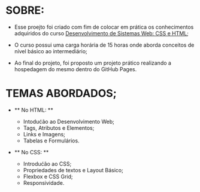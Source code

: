 # SOBRE:

- Esse proejto foi criado com fim de colocar em prática os conhecimentos adquiridos do curso [Desenvolvimento de Sistemas Web: CSS e HTML](https://educacao-executiva.fgv.br/cursos/online/curta-media-duracao-online/desenvolvimento-de-sistemas-web-css-e-html);

- O curso possui uma carga horária de 15 horas onde aborda conceitos de nível básico ao intermediário;

- Ao final do projeto, foi proposto um projeto prático realizando a hospedagem do mesmo dentro do GitHub Pages.

# TEMAS ABORDADOS;

- ** No HTML: **
  * Intodućão ao Desenvolvimento Web;
  * Tags, Atributos e Elementos;
  * Links e Imagens;
  * Tabelas e Formulários.

- ** No CSS: **
  * Introdućão ao CSS;
  * Propriedades de textos e Layout Básico;
  * Flexbox e CSS Grid;
  * Responsividade.
